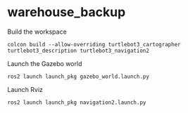 # warehouse_backup

Build the workspace
```
colcon build --allow-overriding turtlebot3_cartographer turtlebot3_description turtlebot3_navigation2 
```

Launch the Gazebo world
```
ros2 launch launch_pkg gazebo_world.launch.py
```

Launch Rviz
```
ros2 launch launch_pkg navigation2.launch.py
```